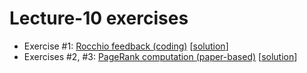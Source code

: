 # Lecture-10 exercises

  * Exercise #1: [Rocchio feedback (coding)](exercise_1.ipynb) [[solution](exercise_1_solution.ipynb)]
  * Exercises #2, #3: [PageRank computation (paper-based)](exercises.pdf) [[solution](exercises_solutions.pdf)]

